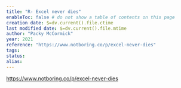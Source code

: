 ```yaml
---
title: "R- Excel never dies"
enableToc: false # do not show a table of contents on this page
creation date: $=dv.current().file.ctime
last modified date: $=dv.current().file.mtime
author: "Packy McCormick"
year: 2021
reference: "https://www.notboring.co/p/excel-never-dies"
tags: 
status: 
alias:
---
```



https://www.notboring.co/p/excel-never-dies
